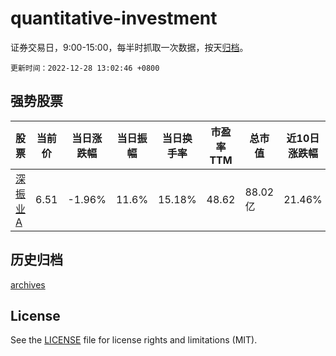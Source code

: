 # quantitative-investment

证券交易日，9:00-15:00，每半时抓取一次数据，按天[归档](archives)。

`更新时间：2022-12-28 13:02:46 +0800`

## 强势股票

|股票|当前价|当日涨跌幅|当日振幅|当日换手率|市盈率TTM|总市值|近10日涨跌幅|
|----|----|----|----|----|----|----|----|
|[深振业A](https://xueqiu.com/S/SZ000006)|6.51|-1.96%|11.6%|15.18%|48.62|88.02亿|21.46%|

## 历史归档

[archives](archives)

## License

See the [LICENSE](LICENSE) file for license rights and limitations (MIT).